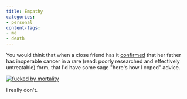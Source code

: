 ```yaml
---
title: Empathy
categories:
- personal
content-tags:
- me
- death
---
```


You would think that when a close friend has it [confirmed][1] that her father has inoperable cancer in a rare (read: poorly researched and effectively untreatable) form, that I'd have some sage "here's how I coped" advice.

[![fucked by mortality](/media/2007-01-03-empathy/11444661501-thumb.jpg)][3]

I really don't.

   [1]: http://www.louderplease.com/2007/01/03/a-haiku-about-finding-out-your-dad-is-dying/
   [3]: http://www.gapingvoid.com/
